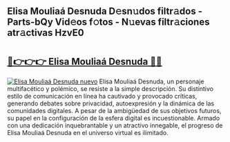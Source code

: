 ## Elisa Mouliaá Desnuda D𝚎sn𝚞dos filtr𝚊dos - Parts-bQy Vid𝚎os f𝚘tos - N𝚞evas filtr𝚊ciones atr𝚊ctivas HzvE0

# <h2><a href="http://mb7ccj.tromn.icu/?c=Elisa+Moulia%c3%a1+Desnuda">🔗👉👉👉 Elisa Mouliaá Desnuda 🔗🔗</a></h2>

[![Elisa Mouliaá Desnuda nuevo](https://i.imgur.com/pEAQMta.gif)](http://mb7ccj.tromn.icu/?c=Elisa+Moulia%c3%a1+Desnuda)
Elisa Mouliaá Desnuda, un personaje multifacético y polémico, se resiste a la simple descripción. Su distintivo estilo de comunicación en línea ha cautivado y provocado críticas, generando debates sobre privacidad, autoexpresión y la dinámica de las comunidades digitales. A pesar de la ambigüedad de sus objetivos futuros, su papel en la configuración de la esfera digital es incuestionable. Armado con una dedicación inquebrantable y un atractivo innegable, el progreso de Elisa Mouliaá Desnuda en el universo virtual es ilimitado.
